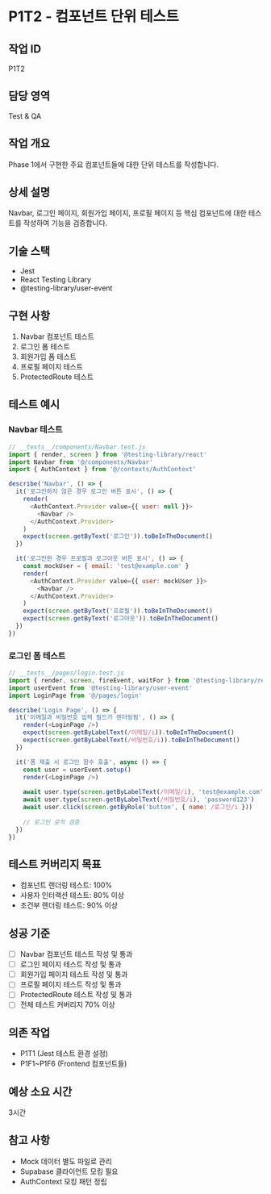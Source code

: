 # P1T2 - 컴포넌트 단위 테스트

## 작업 ID
P1T2

## 담당 영역
Test & QA

## 작업 개요
Phase 1에서 구현한 주요 컴포넌트들에 대한 단위 테스트를 작성합니다.

## 상세 설명
Navbar, 로그인 페이지, 회원가입 페이지, 프로필 페이지 등 핵심 컴포넌트에 대한 테스트를 작성하여 기능을 검증합니다.

## 기술 스택
- Jest
- React Testing Library
- @testing-library/user-event

## 구현 사항
1. Navbar 컴포넌트 테스트
2. 로그인 폼 테스트
3. 회원가입 폼 테스트
4. 프로필 페이지 테스트
5. ProtectedRoute 테스트

## 테스트 예시

### Navbar 테스트
```javascript
// __tests__/components/Navbar.test.js
import { render, screen } from '@testing-library/react'
import Navbar from '@/components/Navbar'
import { AuthContext } from '@/contexts/AuthContext'

describe('Navbar', () => {
  it('로그인하지 않은 경우 로그인 버튼 표시', () => {
    render(
      <AuthContext.Provider value={{ user: null }}>
        <Navbar />
      </AuthContext.Provider>
    )
    expect(screen.getByText('로그인')).toBeInTheDocument()
  })

  it('로그인한 경우 프로필과 로그아웃 버튼 표시', () => {
    const mockUser = { email: 'test@example.com' }
    render(
      <AuthContext.Provider value={{ user: mockUser }}>
        <Navbar />
      </AuthContext.Provider>
    )
    expect(screen.getByText('프로필')).toBeInTheDocument()
    expect(screen.getByText('로그아웃')).toBeInTheDocument()
  })
})
```

### 로그인 폼 테스트
```javascript
// __tests__/pages/login.test.js
import { render, screen, fireEvent, waitFor } from '@testing-library/react'
import userEvent from '@testing-library/user-event'
import LoginPage from '@/pages/login'

describe('Login Page', () => {
  it('이메일과 비밀번호 입력 필드가 렌더링됨', () => {
    render(<LoginPage />)
    expect(screen.getByLabelText(/이메일/i)).toBeInTheDocument()
    expect(screen.getByLabelText(/비밀번호/i)).toBeInTheDocument()
  })

  it('폼 제출 시 로그인 함수 호출', async () => {
    const user = userEvent.setup()
    render(<LoginPage />)
    
    await user.type(screen.getByLabelText(/이메일/i), 'test@example.com')
    await user.type(screen.getByLabelText(/비밀번호/i), 'password123')
    await user.click(screen.getByRole('button', { name: /로그인/i }))
    
    // 로그인 로직 검증
  })
})
```

## 테스트 커버리지 목표
- 컴포넌트 렌더링 테스트: 100%
- 사용자 인터랙션 테스트: 80% 이상
- 조건부 렌더링 테스트: 90% 이상

## 성공 기준
- [ ] Navbar 컴포넌트 테스트 작성 및 통과
- [ ] 로그인 페이지 테스트 작성 및 통과
- [ ] 회원가입 페이지 테스트 작성 및 통과
- [ ] 프로필 페이지 테스트 작성 및 통과
- [ ] ProtectedRoute 테스트 작성 및 통과
- [ ] 전체 테스트 커버리지 70% 이상

## 의존 작업
- P1T1 (Jest 테스트 환경 설정)
- P1F1~P1F6 (Frontend 컴포넌트들)

## 예상 소요 시간
3시간

## 참고 사항
- Mock 데이터 별도 파일로 관리
- Supabase 클라이언트 모킹 필요
- AuthContext 모킹 패턴 정립
